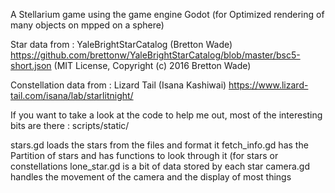 A Stellarium game using the game engine Godot (for Optimized rendering of many objects on mpped on a sphere)

Star data from : YaleBrightStarCatalog (Bretton Wade) https://github.com/brettonw/YaleBrightStarCatalog/blob/master/bsc5-short.json (MIT License, Copyright (c) 2016 Bretton Wade)

Constellation data from : Lizard Tail (Isana Kashiwai) https://www.lizard-tail.com/isana/lab/starlitnight/



If you want to take a look at the code to help me out, most of the interesting bits are there : scripts/static/

stars.gd loads the stars from the files and format it
fetch_info.gd has the Partition of stars and has functions to look through it (for stars or constellations
lone_star.gd is a bit of data stored by each star
camera.gd handles the movement of the camera and the display of most things
